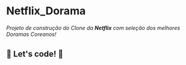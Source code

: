 # Netflix_Dorama
###### Projeto de construção do Clone da **Netflix** com seleção dos melhores Doramas Coreanos!









## 🚀 Let's code! 🚀















